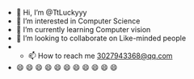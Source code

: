 - 👋 Hi, I’m @TtLuckyyy
- 👀 I’m interested in Computer Science
- 🌱 I’m currently learning Computer vision
- 💞️ I’m looking to collaborate on Like-minded people
- - 📫 How to reach me 3027943368@qq.com
- 😄 😄 😄 😄 😄 😄 😄 😄 😄 😄 😄 

<!---
TtLuckyyy/TtLuckyyy is a ✨ special ✨ repository because its `README.md` (this file) appears on your GitHub profile.
You can click the Preview link to take a look at your changes.
--->
